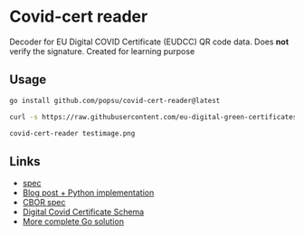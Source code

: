 # Covid-cert reader

Decoder for EU Digital COVID Certificate (EUDCC) QR code data. Does **not** verify the signature. Created for learning purpose

## Usage

```bash
go install github.com/popsu/covid-cert-reader@latest

curl -s https://raw.githubusercontent.com/eu-digital-green-certificates/dgc-testdata/main/FI/png/10.png > testimage.png

covid-cert-reader testimage.png
```

## Links

- [spec](https://github.com/ehn-dcc-development/hcert-spec)
- [Blog post + Python implementation](https://gir.st/blog/greenpass.html)
- [CBOR spec](https://cbor.io/)
- [Digital Covid Certificate Schema](https://github.com/ehn-dcc-development/ehn-dcc-schema)
- [More complete Go solution](https://github.com/stapelberg/coronaqr)
